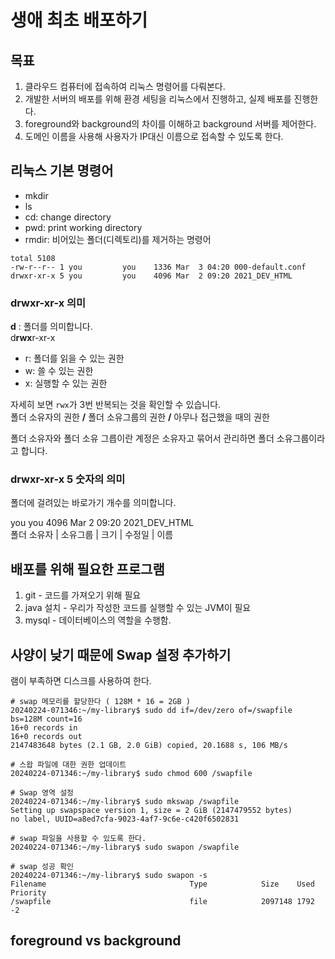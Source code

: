 # 생애 최초 배포하기
  
## 목표  
1. 클라우드 컴퓨터에 접속하여 리눅스 명령어를 다뤄본다.  
2. 개발한 서버의 배포를 위해 환경 세팅을 리눅스에서 진행하고, 실제 배포를 진행한다.
3. foreground와 background의 차이를 이해하고 background 서버를 제어한다.
4. 도메인 이름을 사용해 사용자가 IP대신 이름으로 접속할 수 있도록 한다.  
  
## 리눅스 기본 명령어
+ mkdir
+ ls
+ cd: change directory
+ pwd: print working directory
+ rmdir: 비어있는 폴더(디렉토리)를 제거하는 명령어

```Shell
total 5108
-rw-r--r-- 1 you         you    1336 Mar  3 04:20 000-default.conf
drwxr-xr-x 5 you         you    4096 Mar  2 09:20 2021_DEV_HTML
```  
### drwxr-xr-x 의미
**d** : 폴더를 의미합니다.  
d**rwx**r-xr-x  
+ r: 폴더를 읽을 수 있는 권한
+ w: 쓸 수 있는 권한 
+ x: 실행할 수 있는 권한  
  
자세히 보면 `rwx`가 3번 반복되는 것을 확인할 수 있습니다.   
폴더 소유자의 권한 **/** 폴더 소유그룹의 권한 **/** 아무나 접근했을 때의 권한  
  
폴더 소유자와 폴더 소유 그릅이란 계정은 소유자고 묶어서 관리하면 폴더 소유그룹이라고 합니다.  
  
### drwxr-xr-x 5 숫자의 의미
폴더에 걸려있는 바로가기 개수를 의미합니다.  

you         you      4096   Mar  2 09:20   2021_DEV_HTML  
폴더 소유자 | 소유그룹 |  크기  | 수정일       | 이름  
    

## 배포를 위해 필요한 프로그램
1. git - 코드를 가져오기 위해 필요
2. java 설치 - 우리가 작성한 코드를 실행할 수 있는 JVM이 필요
3. mysql - 데이터베이스의 역할을 수행함.  
  
## 사양이 낮기 때문에 Swap 설정 추가하기  
램이 부족하면 디스크를 사용하여 한다.

```Shell
# swap 메모리를 할당한다 ( 128M * 16 = 2GB )
20240224-071346:~/my-library$ sudo dd if=/dev/zero of=/swapfile bs=128M count=16
16+0 records in
16+0 records out
2147483648 bytes (2.1 GB, 2.0 GiB) copied, 20.1688 s, 106 MB/s

# 스왑 파일에 대한 권한 업데이트
20240224-071346:~/my-library$ sudo chmod 600 /swapfile

# Swap 영역 설정
20240224-071346:~/my-library$ sudo mkswap /swapfile
Setting up swapspace version 1, size = 2 GiB (2147479552 bytes)
no label, UUID=a8ed7cfa-9023-4af7-9c6e-c420f6502831

# swap 파일을 사용할 수 있도록 한다.
20240224-071346:~/my-library$ sudo swapon /swapfile

# swap 성공 확인
20240224-071346:~/my-library$ sudo swapon -s
Filename                                Type            Size    Used    Priority
/swapfile                               file            2097148 1792    -2
```  


## foreground vs background

